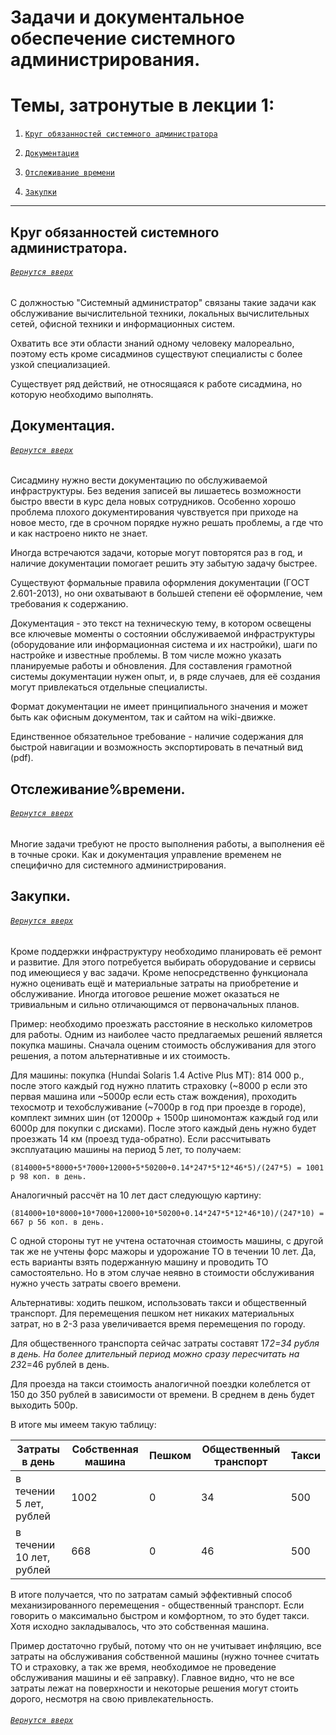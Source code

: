 # Задачи и документальное обеспечение системного администрирования.

# Темы, затронутые в лекции 1: 

1. [`Круг обязанностей системного администратора`](https://github.com/Shin0kari/System-administration/blob/main/lections/Lec1.%20System%20administration%20tasks%20and%20documentation.md#%D0%BA%D1%80%D1%83%D0%B3-%D0%BE%D0%B1%D1%8F%D0%B7%D0%B0%D0%BD%D0%BD%D0%BE%D1%81%D1%82%D0%B5%D0%B9-%D1%81%D0%B8%D1%81%D1%82%D0%B5%D0%BC%D0%BD%D0%BE%D0%B3%D0%BE-%D0%B0%D0%B4%D0%BC%D0%B8%D0%BD%D0%B8%D1%81%D1%82%D1%80%D0%B0%D1%82%D0%BE%D1%80%D0%B0)

2. [`Документация`](https://github.com/Shin0kari/System-administration/blob/main/lections/Lec1.%20System%20administration%20tasks%20and%20documentation.md#%D0%B4%D0%BE%D0%BA%D1%83%D0%BC%D0%B5%D0%BD%D1%82%D0%B0%D1%86%D0%B8%D1%8F)

3. [`Отслеживание времени`](https://github.com/Shin0kari/System-administration/blob/main/lections/Lec1.%20System%20administration%20tasks%20and%20documentation.md#%D0%BE%D1%82%D1%81%D0%BB%D0%B5%D0%B6%D0%B8%D0%B2%D0%B0%D0%BD%D0%B8%D0%B5%D0%B2%D1%80%D0%B5%D0%BC%D0%B5%D0%BD%D0%B8)

4. [`Закупки`](https://github.com/Shin0kari/System-administration/blob/main/lections/Lec1.%20System%20administration%20tasks%20and%20documentation.md#%D0%B7%D0%B0%D0%BA%D1%83%D0%BF%D0%BA%D0%B8)

***

## Круг обязанностей системного администратора.
###### [`Вернутся вверх`](https://github.com/Shin0kari/System-administration/blob/main/lections/Lec1.%20System%20administration%20tasks%20and%20documentation.md#%D1%82%D0%B5%D0%BC%D1%8B-%D0%B7%D0%B0%D1%82%D1%80%D0%BE%D0%BD%D1%83%D1%82%D1%8B%D0%B5-%D0%B2-%D0%BB%D0%B5%D0%BA%D1%86%D0%B8%D0%B8-1)

С должностью "Системный администратор" связаны такие задачи как обслуживание вычислительной техники, локальных вычислительных сетей, офисной техники и информационных систем.  

Охватить все эти области знаний одному человеку малореально, поэтому есть кроме сисадминов существуют специалисты с более узкой специализацией.  

Существует ряд действий, не относящаяся к работе сисадмина, но которую необходимо выполнять.

## Документация.
###### [`Вернутся вверх`](https://github.com/Shin0kari/System-administration/blob/main/lections/Lec1.%20System%20administration%20tasks%20and%20documentation.md#%D1%82%D0%B5%D0%BC%D1%8B-%D0%B7%D0%B0%D1%82%D1%80%D0%BE%D0%BD%D1%83%D1%82%D1%8B%D0%B5-%D0%B2-%D0%BB%D0%B5%D0%BA%D1%86%D0%B8%D0%B8-1)


Сисадмину нужно вести документацию по обслуживаемой инфраструктуры. 
Без ведения записей вы лишаетесь возможности быстро ввести в курс дела новых сотрудников. 
Особенно хорошо проблема плохого документирования чувствуется при приходе на новое место, где в срочном порядке нужно решать проблемы, а где что и как настроено никто не знает. 

Иногда встречаются задачи, которые могут повторятся раз в год, и наличие документации помогает решить эту забытую задачу быстрее.

Существуют формальные правила оформления документации (ГОСТ 2.601-2013), но они охватывают в большей степени её оформление, чем требования к содержанию.

Документация - это текст на техническую тему, в котором освещены все ключевые моменты о состоянии обслуживаемой инфраструктуры (оборудование или информационная система и их настройки), шаги по настройке и известные проблемы.
В том числе можно указать планируемые работы и обновления. Для составления грамотной системы документации нужен опыт, и, в ряде случаев, для её создания могут привлекаться отдельные специалисты.

Формат документации не имеет принципиального значения и может быть как офисным документом, так и сайтом на wiki-движке.

Единственное обязательное требование - наличие содержания для быстрой навигации и возможность экспортировать в печатный вид (pdf).

## Отслеживание%времени.
###### [`Вернутся вверх`](https://github.com/Shin0kari/System-administration/blob/main/lections/Lec1.%20System%20administration%20tasks%20and%20documentation.md#%D1%82%D0%B5%D0%BC%D1%8B-%D0%B7%D0%B0%D1%82%D1%80%D0%BE%D0%BD%D1%83%D1%82%D1%8B%D0%B5-%D0%B2-%D0%BB%D0%B5%D0%BA%D1%86%D0%B8%D0%B8-1)

Многие задачи требуют не просто выполнения работы, а выполнения её в точные сроки. Как и документация управление временем не специфично для системного администрирования.

## Закупки.
###### [`Вернутся вверх`](https://github.com/Shin0kari/System-administration/blob/main/lections/Lec1.%20System%20administration%20tasks%20and%20documentation.md#%D1%82%D0%B5%D0%BC%D1%8B-%D0%B7%D0%B0%D1%82%D1%80%D0%BE%D0%BD%D1%83%D1%82%D1%8B%D0%B5-%D0%B2-%D0%BB%D0%B5%D0%BA%D1%86%D0%B8%D0%B8-1)

Кроме поддержки инфраструктуру необходимо планировать её ремонт и развитие. 
Для этого потребуется выбирать оборудование и сервисы под имеющиеся у вас задачи. 
Кроме непосредственно функционала нужно оценивать ещё и материальные затраты на приобретение и обслуживание. 
Иногда итоговое решение может оказаться не тривиальным и сильно отличающимся от первоначальных планов.

Пример: необходимо проезжать расстояние в несколько километров для работы. 
Одним из наиболее часто предлагаемых решений является покупка машины. Сначала оценим стоимость обслуживания для этого решения, а потом альтернативные и их стоимость.

Для машины: покупка (Hundai Solaris 1.4 Active Plus MT): 814 000 р.,
после этого каждый год нужно платить страховку (~8000 р если это первая машина или ~5000р если есть стаж вождения), 
проходить техосмотр и техобслуживание (~7000р в год при проезде в городе), 
комплект зимних шин (от 12000р + 1500р шиномонтаж каждый год или 6000р для покупки с дисками). 
После этого каждый день нужно будет проезжать 14 км (проезд туда-обратно).
Если рассчитывать эксплуатацию машины на период 5 лет, то получаем:

`(814000+5*8000+5*7000+12000+5*50200+0.14*247*5*12*46*5)/(247*5) = 1001 р 98 коп. в день.`

Аналогичный рассчёт на 10 лет даст следующую картину:

`(814000+10*8000+10*7000+12000+10*50200+0.14*247*5*12*46*10)/(247*10) = 667 р 56 коп. в день.`

С одной стороны тут не учтена остаточная стоимость машины, 
с другой так же не учтены форс мажоры и удорожание ТО в течении 10 лет. 
Да, есть варианты взять подержанную машину и проводить ТО самостоятельно. 
Но в этом случае неявно в стоимости обслуживания нужно учесть затраты своего времени.

Альтернативы: ходить пешком, использовать такси и общественный транспорт.
Для перемещения пешком нет никаких материальных затрат, но в 2-3 раза увеличивается время перемещения по городу.

Для общественного транспорта сейчас затраты составят 17*2=34 рубля в день. На более длительный период можно сразу пересчитать на 23*2=46 рублей в день.

Для проезда на такси стоимость аналогичной поездки колеблется от 150 до 350 рублей в зависимости от времени. В среднем в день будет выходить 500р.

В итоге мы имеем такую таблицу:

| Затраты в день | Собственная машина  | Пешком | Общественный транспорт | Такси |
| --- | --- | --- | --- | --- |
| в течении 5 лет, рублей | 1002 | 0 | 34 | 500 |
| в течении 10 лет, рублей | 668 | 0 | 46 | 500 |

В итоге получается, что по затратам самый эффективный способ механизированного перемещения - общественный транспорт. 
Если говорить о максимально быстром и комфортном, то это будет такси. 
Хотя исходно закладывалось, что это собственная машина.

Пример достаточно грубый, потому что он не учитывает инфляцию, все затраты на обслуживания собственной машины 
(нужно точнее считать ТО и страховку, а так же время, необходимое не проведение обслуживания машины и её заправку). 
Главное видно, что не все затраты лежат на поверхности и некоторые решения могут стоить дорого, 
несмотря на свою привлекательность.

###### [`Вернутся вверх`](https://github.com/Shin0kari/System-administration/blob/main/lections/Lec1.%20System%20administration%20tasks%20and%20documentation.md#%D1%82%D0%B5%D0%BC%D1%8B-%D0%B7%D0%B0%D1%82%D1%80%D0%BE%D0%BD%D1%83%D1%82%D1%8B%D0%B5-%D0%B2-%D0%BB%D0%B5%D0%BA%D1%86%D0%B8%D0%B8-1)
